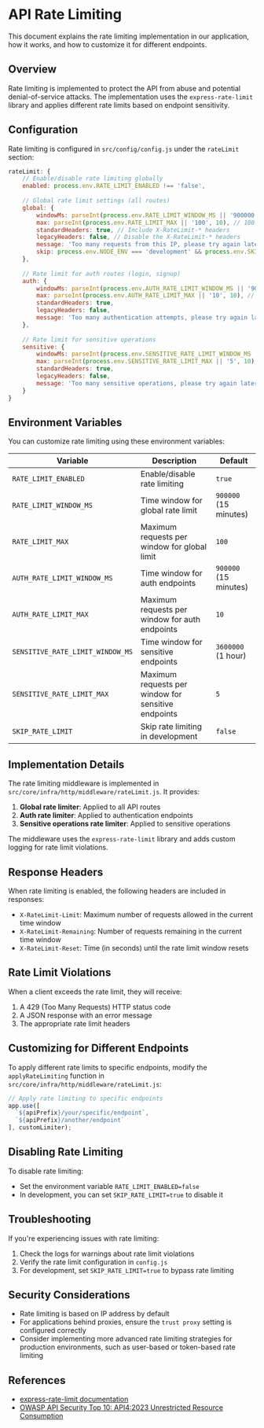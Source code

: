 # API Rate Limiting

This document explains the rate limiting implementation in our application, how it works, and how to customize it for different endpoints.

## Overview

Rate limiting is implemented to protect the API from abuse and potential denial-of-service attacks. The implementation uses the `express-rate-limit` library and applies different rate limits based on endpoint sensitivity.

## Configuration

Rate limiting is configured in `src/config/config.js` under the `rateLimit` section:

```javascript
rateLimit: {
    // Enable/disable rate limiting globally
    enabled: process.env.RATE_LIMIT_ENABLED !== 'false',
    
    // Global rate limit settings (all routes)
    global: {
        windowMs: parseInt(process.env.RATE_LIMIT_WINDOW_MS || '900000', 10), // 15 minutes
        max: parseInt(process.env.RATE_LIMIT_MAX || '100', 10), // 100 requests per 15 minutes
        standardHeaders: true, // Include X-RateLimit-* headers
        legacyHeaders: false, // Disable the X-RateLimit-* headers
        message: 'Too many requests from this IP, please try again later',
        skip: process.env.NODE_ENV === 'development' && process.env.SKIP_RATE_LIMIT === 'true'
    },
    
    // Rate limit for auth routes (login, signup)
    auth: {
        windowMs: parseInt(process.env.AUTH_RATE_LIMIT_WINDOW_MS || '900000', 10), // 15 minutes
        max: parseInt(process.env.AUTH_RATE_LIMIT_MAX || '10', 10), // 10 requests per 15 minutes
        standardHeaders: true,
        legacyHeaders: false,
        message: 'Too many authentication attempts, please try again later'
    },
    
    // Rate limit for sensitive operations
    sensitive: {
        windowMs: parseInt(process.env.SENSITIVE_RATE_LIMIT_WINDOW_MS || '3600000', 10), // 1 hour
        max: parseInt(process.env.SENSITIVE_RATE_LIMIT_MAX || '5', 10), // 5 requests per hour
        standardHeaders: true,
        legacyHeaders: false,
        message: 'Too many sensitive operations, please try again later'
    }
}
```

## Environment Variables

You can customize rate limiting using these environment variables:

| Variable | Description | Default |
|----------|-------------|---------|
| `RATE_LIMIT_ENABLED` | Enable/disable rate limiting | `true` |
| `RATE_LIMIT_WINDOW_MS` | Time window for global rate limit | `900000` (15 minutes) |
| `RATE_LIMIT_MAX` | Maximum requests per window for global limit | `100` |
| `AUTH_RATE_LIMIT_WINDOW_MS` | Time window for auth endpoints | `900000` (15 minutes) |
| `AUTH_RATE_LIMIT_MAX` | Maximum requests per window for auth endpoints | `10` |
| `SENSITIVE_RATE_LIMIT_WINDOW_MS` | Time window for sensitive endpoints | `3600000` (1 hour) |
| `SENSITIVE_RATE_LIMIT_MAX` | Maximum requests per window for sensitive endpoints | `5` |
| `SKIP_RATE_LIMIT` | Skip rate limiting in development | `false` |

## Implementation Details

The rate limiting middleware is implemented in `src/core/infra/http/middleware/rateLimit.js`. It provides:

1. **Global rate limiter**: Applied to all API routes
2. **Auth rate limiter**: Applied to authentication endpoints
3. **Sensitive operations rate limiter**: Applied to sensitive operations

The middleware uses the `express-rate-limit` library and adds custom logging for rate limit violations.

## Response Headers

When rate limiting is enabled, the following headers are included in responses:

- `X-RateLimit-Limit`: Maximum number of requests allowed in the current time window
- `X-RateLimit-Remaining`: Number of requests remaining in the current time window
- `X-RateLimit-Reset`: Time (in seconds) until the rate limit window resets

## Rate Limit Violations

When a client exceeds the rate limit, they will receive:

1. A 429 (Too Many Requests) HTTP status code
2. A JSON response with an error message
3. The appropriate rate limit headers

## Customizing for Different Endpoints

To apply different rate limits to specific endpoints, modify the `applyRateLimiting` function in `src/core/infra/http/middleware/rateLimit.js`:

```javascript
// Apply rate limiting to specific endpoints
app.use([
  `${apiPrefix}/your/specific/endpoint`,
  `${apiPrefix}/another/endpoint`
], customLimiter);
```

## Disabling Rate Limiting

To disable rate limiting:

- Set the environment variable `RATE_LIMIT_ENABLED=false`
- In development, you can set `SKIP_RATE_LIMIT=true` to disable it

## Troubleshooting

If you're experiencing issues with rate limiting:

1. Check the logs for warnings about rate limit violations
2. Verify the rate limit configuration in `config.js`
3. For development, set `SKIP_RATE_LIMIT=true` to bypass rate limiting

## Security Considerations

- Rate limiting is based on IP address by default
- For applications behind proxies, ensure the `trust proxy` setting is configured correctly
- Consider implementing more advanced rate limiting strategies for production environments, such as user-based or token-based rate limiting

## References

- [express-rate-limit documentation](https://github.com/express-rate-limit/express-rate-limit)
- [OWASP API Security Top 10: API4:2023 Unrestricted Resource Consumption](https://owasp.org/API-Security/editions/2023/en/0xa4-unrestricted-resource-consumption/) 